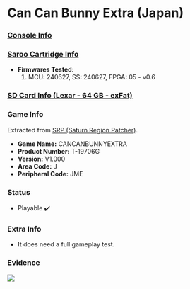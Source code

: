 # Can Can Bunny Extra (Japan)

### [Console Info](../../../../../Info/Consoles/VA13/README.md)

### [Saroo Cartridge Info](../../../../../Info/Cartridges/RetroGameParadiseStore/1.32F/README.md)

- <b>Firmwares Tested:</b>
  1. MCU: 240627, SS: 240627, FPGA: 05 - v0.6

### [SD Card Info (Lexar - 64 GB - exFat)](../../../../../Info/SdCards/Lexar/64GB/exfat/README.md)

### Game Info

Extracted from [SRP (Saturn Region Patcher)](https://segaxtreme.net/resources/saturn-region-patcher.81/download).

- <b>Game Name:</b> CANCANBUNNYEXTRA
- <b>Product Number:</b> T-19706G
- <b>Version:</b> V1.000
- <b>Area Code:</b> J
- <b>Peripheral Code:</b> JME

### Status

- Playable :heavy_check_mark:

### Extra Info

- It does need a full gameplay test.

### Evidence

[![](https://img.youtube.com/vi/M8TroBPKo7w/0.jpg)](https://www.youtube.com/watch?v=M8TroBPKo7w)
